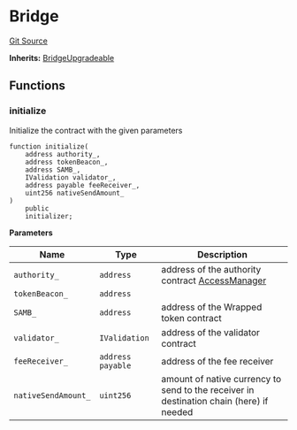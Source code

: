 # Bridge
[Git Source](https://github.com/ambrosus/token-bridge/blob/c9e5c0649869e1d0d7d463cf7e74634fda87430d/contracts/Bridge.sol)

**Inherits:**
[BridgeUpgradeable](/contracts/upgradeable/BridgeUpgradeable.sol/abstract.BridgeUpgradeable.md)


## Functions
### initialize

Initialize the contract with the given parameters


```solidity
function initialize(
    address authority_,
    address tokenBeacon_,
    address SAMB_,
    IValidation validator_,
    address payable feeReceiver_,
    uint256 nativeSendAmount_
)
    public
    initializer;
```
**Parameters**

|Name|Type|Description|
|----|----|-----------|
|`authority_`|`address`|address of the authority contract [AccessManager](https://docs.openzeppelin.com/contracts/5.x/access-control#access-management)|
|`tokenBeacon_`|`address`||
|`SAMB_`|`address`|address of the Wrapped token contract|
|`validator_`|`IValidation`|address of the validator contract|
|`feeReceiver_`|`address payable`|address of the fee receiver|
|`nativeSendAmount_`|`uint256`|amount of native currency to send to the receiver in destination chain (here) if needed|



